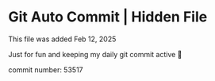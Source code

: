 # Git Auto Commit | Hidden File

This file was added Feb 12, 2025

Just for fun and keeping my daily git commit active 🤪

commit number: 53517
